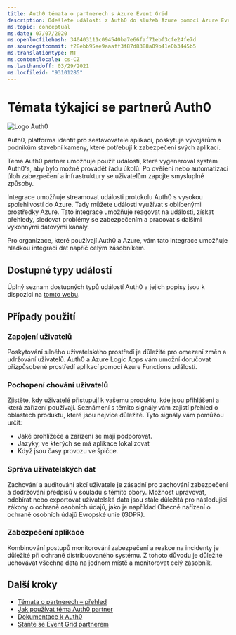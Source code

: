 ```yaml
---
title: Auth0 témata o partnerech s Azure Event Grid
description: Odešlete události z Auth0 do služeb Azure pomocí Azure Event Grid.
ms.topic: conceptual
ms.date: 07/07/2020
ms.openlocfilehash: 340403111c094540ba7e66faf71ebf3cfe24fe7d
ms.sourcegitcommit: f28ebb95ae9aaaff3f87d8388a09b41e0b3445b5
ms.translationtype: MT
ms.contentlocale: cs-CZ
ms.lasthandoff: 03/29/2021
ms.locfileid: "93101285"
---
```

# <a name="auth0-partner-topics"></a>Témata týkající se partnerů Auth0
![Logo Auth0](./media/auth0-overview/auth0-logo.png)

Auth0, platforma identit pro sestavovatele aplikací, poskytuje vývojářům a podnikům stavební kameny, které potřebují k zabezpečení svých aplikací.

Téma Auth0 partner umožňuje použít události, které vygeneroval systém Auth0's, aby bylo možné provádět řadu úkolů. Po ověření nebo automatizaci úloh zabezpečení a infrastruktury se uživatelům zapojte smysluplné způsoby.

Integrace umožňuje streamovat události protokolu Auth0 s vysokou spolehlivostí do Azure. Tady můžete události využívat s oblíbenými prostředky Azure. Tato integrace umožňuje reagovat na události, získat přehledy, sledovat problémy se zabezpečením a pracovat s dalšími výkonnými datovými kanály.

Pro organizace, které používají Auth0 a Azure, vám tato integrace umožňuje hladkou integraci dat napříč celým zásobníkem. 
 
## <a name="available-event-types"></a>Dostupné typy událostí
Úplný seznam dostupných typů událostí Auth0 a jejich popisy jsou k dispozici na [tomto webu](https://auth0.com/docs/logs/references/log-event-type-codes).

## <a name="use-cases"></a>Případy použití

### <a name="engage-with-your-users"></a>Zapojení uživatelů
Poskytování silného uživatelského prostředí je důležité pro omezení změn a udržování uživatelů. Auth0 a Azure Logic Apps vám umožní doručovat přizpůsobené prostředí aplikací pomocí Azure Functions událostí. 

### <a name="understand-user-behavior"></a>Pochopení chování uživatelů
Zjistěte, kdy uživatelé přistupují k vašemu produktu, kde jsou přihlášeni a která zařízení používají. Seznámení s těmito signály vám zajistí přehled o oblastech produktu, které jsou nejvíce důležité. Tyto signály vám pomůžou určit:
- Jaké prohlížeče a zařízení se mají podporovat. 
- Jazyky, ve kterých se má aplikace lokalizovat 
- Když jsou časy provozu ve špičce. 

### <a name="manage-user-data"></a>Správa uživatelských dat
Zachování a auditování akcí uživatele je zásadní pro zachování zabezpečení a dodržování předpisů v souladu s těmito obory. Možnost upravovat, odebírat nebo exportovat uživatelská data jsou stále důležitá pro následující zákony o ochraně osobních údajů, jako je například Obecné nařízení o ochraně osobních údajů Evropské unie (GDPR).

### <a name="secure-your-application"></a>Zabezpečení aplikace
Kombinování postupů monitorování zabezpečení a reakce na incidenty je důležité při ochraně distribuovaného systému. Z tohoto důvodu je důležité uchovávat všechna data na jednom místě a monitorovat celý zásobník. 

## <a name="next-steps"></a>Další kroky

- [Témata o partnerech – přehled](partner-events-overview.md)
- [Jak používat téma Auth0 partner](auth0-how-to.md)
- [Dokumentace k Auth0](https://auth0.com/docs/azure-tutorial)
- [Staňte se Event Grid partnerem](partner-onboarding-overview.md)

